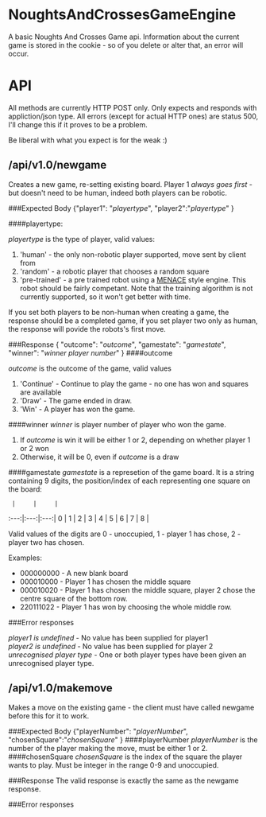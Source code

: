 NoughtsAndCrossesGameEngine
===========================

A basic Noughts And Crosses Game api. Information about the current game is stored in the cookie - so of you delete or alter that, an error will occur. 

API
===
All methods are currently HTTP POST only. Only expects and responds with  appliction/json type. All errors (except for actual HTTP ones) are status 500, I'll change this if it proves to be a problem.

Be liberal with what you expect is for the weak :)

/api/v1.0/newgame
-----------------
Creates a new game, re-setting existing board. Player 1 *always goes first* - but doesn't need to be human, indeed both players can be robotic. 

###Expected Body
{"player1": "*playertype*", "player2":"*playertype*" }


####playertype: 

*playertype*  is the type of player, valid values:

1. 'human' - the only non-robotic player supported, move sent by client from  
2. 'random' - a robotic player that chooses a random square
3. 'pre-trained' - a pre trained robot using a [MENACE](http://gizmodo.com/5395575/304-matchboxes-filled-with-beans-are-the-perfect-tic-tac-toe-opponent) style engine. This robot should be fairly competant. Note that the training algorithm is not currently supported, so it won't get better with time.

If you set both players to be non-human when creating a game, the response should be a completed game, if you set player two only as human, the response will povide the robots's first move.

###Response
{ "outcome": "*outcome*", "gamestate": "*gamestate*", "winner": "*winner player number*" }
####outcome

*outcome* is the outcome of the game, valid values

1. 'Continue' - Continue to play the game - no one has won and squares are available
2. 'Draw' - The game ended in draw.
3. 'Win' - A player has won the game.

####winner
*winner*  is player number of player who won the game. 
1. If *outcome* is win it will be either 1 or 2, depending on whether player 1 or 2 won
2. Otherwise, it will be 0, even if *outcome* is a draw


####gamestate
*gamestate*  is a represetion of the game board. It is a string containing 9 digits, the position/index of each representing one square on the board:

     |     |     |
:---:|:---:|:---:|
  0  |  1  |  2  |
  3  |  4  |  5  |
  6  |  7  |  8  |
  
Valid values of the digits are 0 - unoccupied, 1 - player 1 has chose, 2 - player two has chosen.

Examples:

* 000000000 - A new blank board
* 000010000 - Player 1 has chosen the middle square
* 000010020 - Player 1 has chosen the middle square, player 2 chose the centre square of the bottom row.
* 220111022 - Player 1 has won by choosing the whole middle row.

###Error responses

*player1 is undefined* - No value has been supplied for player1  
*player2 is undefined* - No value has been supplied for player 2  
*unrecognised player type* - One or both player types have been given an unrecognised player type. 


/api/v1.0/makemove
-----------------
Makes a move on the existing game - the client must have called newgame before this for it to work.

###Expected Body
{"playerNumber": "*playerNumber*", "chosenSquare":"*chosenSquare*" }
####playerNumber
*playerNumber* is the number of the player making the move, must be either 1 or 2.
####chosenSquare
*chosenSquare* is the index of the square the player wants to play. Must be integer in the range 0-9 and unoccupied.


###Response
The valid response is exactly the same as the newgame response.

###Error responses
